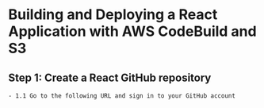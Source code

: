 # Building and Deploying a React Application with AWS CodeBuild and S3

## Step 1: Create a React GitHub repository
    - 1.1 Go to the following URL and sign in to your GitHub account